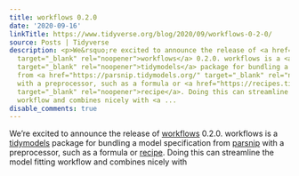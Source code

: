 ```yaml
---
title: workflows 0.2.0
date: '2020-09-16'
linkTitle: https://www.tidyverse.org/blog/2020/09/workflows-0-2-0/
source: Posts | Tidyverse
description: <p>We&rsquo;re excited to announce the release of <a href="https://workflows.tidymodels.org/"
  target="_blank" rel="noopener">workflows</a> 0.2.0. workflows is a <a href="https://www.tidymodels.org/"
  target="_blank" rel="noopener">tidymodels</a> package for bundling a model specification
  from <a href="https://parsnip.tidymodels.org/" target="_blank" rel="noopener">parsnip</a>
  with a preprocessor, such as a formula or <a href="https://recipes.tidymodels.org/"
  target="_blank" rel="noopener">recipe</a>. Doing this can streamline the model fitting
  workflow and combines nicely with <a ...
disable_comments: true
---
```

<p>We&rsquo;re excited to announce the release of <a href="https://workflows.tidymodels.org/" target="_blank" rel="noopener">workflows</a> 0.2.0. workflows is a <a href="https://www.tidymodels.org/" target="_blank" rel="noopener">tidymodels</a> package for bundling a model specification from <a href="https://parsnip.tidymodels.org/" target="_blank" rel="noopener">parsnip</a> with a preprocessor, such as a formula or <a href="https://recipes.tidymodels.org/" target="_blank" rel="noopener">recipe</a>. Doing this can streamline the model fitting workflow and combines nicely with <a ...